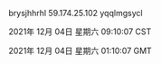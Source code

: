 brysjhhrhl 59.174.25.102 yqqlmgsycl

2021年 12月 04日 星期六 09:10:07 CST

2021年 12月 04日 星期六 01:10:07 GMT
